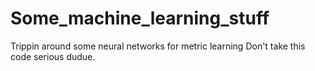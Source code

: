 # Some_machine_learning_stuff
Trippin around some neural networks for metric learning
Don't take this code serious dudue.
